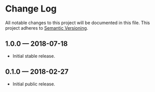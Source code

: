 # Change Log
	
All notable changes to this project will be documented in this file.
This project adheres to [Semantic Versioning](http://semver.org/).

## 1.0.0 — 2018-07-18

- Initial stable release.

## 0.1.0 — 2018-02-27

- Initial public release.
